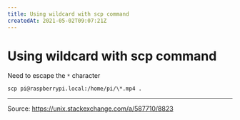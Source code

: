```yaml
---
title: Using wildcard with scp command
createdAt: 2021-05-02T09:07:21Z
---
```


# Using wildcard with scp command

Need to escape the `*` character

```shell
scp pi@raspberrypi.local:/home/pi/\*.mp4 . 
```

---
Source: https://unix.stackexchange.com/a/587710/8823